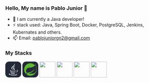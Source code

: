 ### Hello, My name is Pablo Junior 👋

<!--
**pablojg9/pablojg9** is a ✨ _special_ ✨ repository because its `README.md` (this file) appears on your GitHub profile.

Here are some ideas to get you started:


-->
- 🌱 I am currently a Java developer!
- ⚡ stack used: Java, Spring Boot, Docker, PostgreSQL, Jenkins, Kubernates and others.
- 📫 Email: pablojuniorgn2@gmail.com

### My Stacks

<div>
  <img src="https://github.com/tandpfun/skill-icons/raw/main/icons/Java-Dark.svg" height="50" width="50"/>
  <img src="https://raw.githubusercontent.com/tandpfun/skill-icons/65dea6c4eaca7da319e552c09f4cf5a9a8dab2c8/icons/Spring-Dark.svg" height="50" width="50"/>
  <img src="https://upload.wikimedia.org/wikipedia/commons/thumb/2/29/Postgresql_elephant.svg/993px-Postgresql_elephant.svg.png" height="50" width="50" />
  <img src="https://img.icons8.com/fluent/512/docker.png" height="50" width="50" />
  <img src="https://img.icons8.com/?size=512&id=39292&format=png" height="50" width="50" />
  <Img src="https://upload.wikimedia.org/wikipedia/commons/thumb/3/39/Kubernetes_logo_without_workmark.svg/2109px-Kubernetes_logo_without_workmark.svg.png" height="50" width="50" />  
</div>
